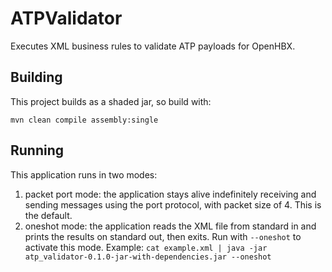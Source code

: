 # ATPValidator

Executes XML business rules to validate ATP payloads for OpenHBX.

## Building

This project builds as a shaded jar, so build with:
```
mvn clean compile assembly:single
```

## Running

This application runs in two modes:
1. packet port mode: the application stays alive indefinitely receiving and sending messages using the port protocol, with packet size of 4.  This is the default.
2. oneshot mode: the application reads the XML file from standard in and prints the results on standard out, then exits.  Run with `--oneshot` to activate this mode.  Example: `cat example.xml | java -jar atp_validator-0.1.0-jar-with-dependencies.jar --oneshot`
